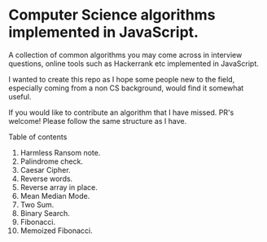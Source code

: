 # Computer Science algorithms implemented in JavaScript.

A collection of common algorithms you may come across in interview questions, online tools such as Hackerrank etc implemented in JavaScript.

I wanted to create this repo as I hope some people new to the field, especially coming from a non CS background, would find it somewhat useful.

If you would like to contribute an algorithm that I have missed. PR's welcome! Please follow the same structure as I have.

Table of contents

1.  Harmless Ransom note.
2.  Palindrome check.
3.  Caesar Cipher.
4.  Reverse words.
5.  Reverse array in place.
6.  Mean Median Mode.
7.  Two Sum.
8.  Binary Search.
9.  Fibonacci.
10. Memoized Fibonacci.
